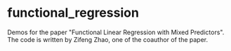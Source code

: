# functional_regression

Demos for the paper "Functional Linear Regression with Mixed Predictors". The code is written by Zifeng Zhao, one of the coauthor of the paper.
